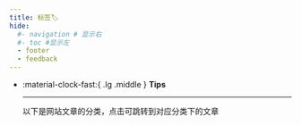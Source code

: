 ```yaml
---
title: 标签🏷
hide:
  #- navigation # 显示右
  #- toc #显示左
  - footer
  - feedback
---
```

<!-- # Tags -->

<div class="grid cards" markdown>

-   :material-clock-fast:{ .lg .middle } __Tips__

    ---

    以下是网站文章的分类，点击可跳转到对应分类下的文章

</div>

<!-- material/tags -->